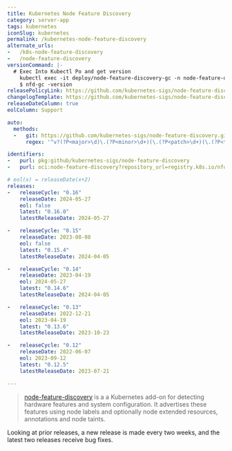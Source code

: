 ```yaml
---
title: Kubernetes Node Feature Discovery
category: server-app
tags: kubernetes
iconSlug: kubernetes
permalink: /kubernetes-node-feature-discovery
alternate_urls:
-   /k8s-node-feature-discovery
-   /node-feature-discovery
versionCommand: |-
  # Exec Into Kubectl Po and get version
    kubectl exec -it deploy/node-feature-discovery-gc -n node-feature-delivery -- bash
    $ nfd-gc -version
releasePolicyLink: https://github.com/kubernetes-sigs/node-feature-discovery/releases
changelogTemplate: https://github.com/kubernetes-sigs/node-feature-discovery/releases/tag/v__LATEST__
releaseDateColumn: true
eolColumn: Support

auto:
  methods:
  -   git: https://github.com/kubernetes-sigs/node-feature-discovery.git
      regex: '^v?(?P<major>\d)\.(?P<minor>\d+)(\.(?P<patch>\d+)(\.(?P<tiny>\d+))?)?$' # 0.x versions are ignored by default

identifiers:
-   purl: pkg:github/kubernetes-sigs/node-feature-discovery
-   purl: oci:node-feature-discovery?repository_url=registry.k8s.io/nfd

# eol(x) = releaseDate(x+2)
releases:
-   releaseCycle: "0.16"
    releaseDate: 2024-05-27
    eol: false
    latest: "0.16.0"
    latestReleaseDate: 2024-05-27

-   releaseCycle: "0.15"
    releaseDate: 2023-08-08
    eol: false
    latest: "0.15.4"
    latestReleaseDate: 2024-04-05

-   releaseCycle: "0.14"
    releaseDate: 2023-04-19
    eol: 2024-05-27
    latest: "0.14.6"
    latestReleaseDate: 2024-04-05

-   releaseCycle: "0.13"
    releaseDate: 2022-12-21
    eol: 2023-04-19
    latest: "0.13.6"
    latestReleaseDate: 2023-10-23

-   releaseCycle: "0.12"
    releaseDate: 2022-06-07
    eol: 2023-09-12
    latest: "0.12.5"
    latestReleaseDate: 2023-07-21

---
```


> [node-feature-discovery](https://kubernetes-sigs.github.io/node-feature-discovery/) is a a Kubernetes add-on for
> detecting hardware features and system configuration. It advertises these features using node labels and optionally
> node extended resources, annotations and node taints.

Looking at prior releases, a new release is made every two weeks, and the latest two releases receive bug fixes.
